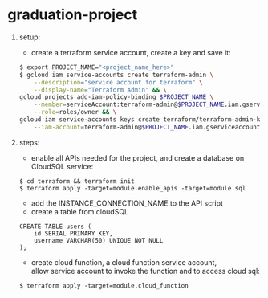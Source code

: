 # graduation-project

1) setup:
    * create a terraform service account, create a key and save it:
    ```bash
    $ export PROJECT_NAME="<project_name_here>"
    $ gcloud iam service-accounts create terraform-admin \
        --description="service account for terraform" \
        --display-name="Terraform Admin" && \
    gcloud projects add-iam-policy-binding $PROJECT_NAME \
        --member=serviceAccount:terraform-admin@$PROJECT_NAME.iam.gserviceaccount.com \
        --role=roles/owner && \
    gcloud iam service-accounts keys create terraform/terraform-admin-key.json \
        --iam-account=terraform-admin@$PROJECT_NAME.iam.gserviceaccount.com
    ```

2) steps: 
    * enable all APIs needed for the project, and create a database on CloudSQL service:
    ```
    $ cd terraform && terraform init
    $ terraform apply -target=module.enable_apis -target=module.sql
    ```
    * add the INSTANCE_CONNECTION_NAME to the API script
    *  create a table from cloudSQL
    ```
    CREATE TABLE users (
        id SERIAL PRIMARY KEY,
        username VARCHAR(50) UNIQUE NOT NULL
    );
    ```
    * create cloud function, a cloud function service account, <br>
    allow service account to invoke the function and to access cloud sql:

    ```
    $ terraform apply -target=module.cloud_function
    ``` 
